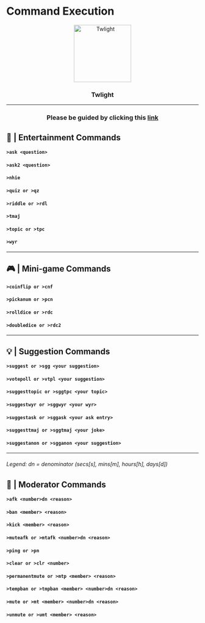 # Command Execution
<p align="center">
  <img width="150" src="https://i.imgur.com/aJtR5tV.png" alt="Twlight">
</p>

<h3 align="center">
    Twlight
</h3>

___

<h3 align="center">
    Please be guided by clicking this
  <a href="https://github.com/raianah/twlight-docs/tree/main/commands">
    link
  </a>
</h3>

## 🎉 | Entertainment Commands
#### `>ask <question>`
#### `>ask2 <question>`
#### `>nhie`
#### `>quiz or >qz`
#### `>riddle or >rdl`
#### `>tmaj`
#### `>topic or >tpc`
#### `>wyr`

___

## 🎮 | Mini-game Commands
#### `>coinflip or >cnf`
#### `>pickanum or >pcn`
#### `>rolldice or >rdc`
#### `>doubledice or >rdc2`

___

## 💡 | Suggestion Commands
#### `>suggest or >sgg <your suggestion>`
#### `>votepoll or >vtpl <your suggestion>`
#### `>suggesttopic or >sggtpc <your topic>`
#### `>suggestwyr or >sggwyr <your wyr>`
#### `>suggestask or >sggask <your ask entry>`
#### `>suggesttmaj or >sggtmaj <your joke>`
#### `>suggestanon or >sgganon <your suggestion>`

___

###### Legend: dn = denominator (secs[s], mins[m], hours[h], days[d])

## 👮 | Moderator Commands
#### `>afk <number>dn <reason>`
#### `>ban <member> <reason>`
#### `>kick <member> <reason>`
#### `>muteafk or >mtafk <number>dn <reason>`
#### `>ping or >pn`
#### `>clear or >clr <number>`
#### `>permanentmute or >mtp <member> <reason>`
#### `>tempban or >tmpban <member> <number>dn <reason>`
#### `>mute or >mt <member> <number>dn <reason>`
#### `>unmute or >umt <member> <reason>`
